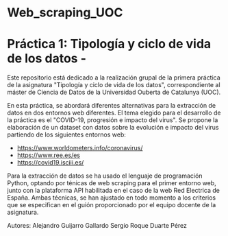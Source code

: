 # Web_scraping_UOC

# Práctica 1: Tipología y ciclo de vida de los datos -

Este repositorio está dedicado a la realización grupal de la primera práctica de la asignatura "Tipología y ciclo de vida de los datos", correspondiente al máster de Ciencia de Datos de la Universidad Ouberta de Catalunya (UOC).

En esta práctica, se abordará diferentes alternativas para la extracción de datos en dos entornos web diferentes. El tema elegido para el desarrollo de la práctica es el "COVID-19, progresión e impacto del virus". Se propone la elaboración de un dataset con datos sobre la evolución e impacto del virus partiendo de los siguientes entornos web:
  - https://www.worldometers.info/coronavirus/
  - https://www.ree.es/es
  - https://covid19.isciii.es/
  
Para la extracción de datos se ha usado el lenguaje de programación Python, optando por ténicas de web scraping para el primer entorno web, junto con la plataforma API habilitada en el caso de la web Red Electrica de España. Ambas técnicas, se han ajustado en todo momento a los criterios que se especifican en el guión proporcionado por el equipo docente de la asignatura.

Autores:
Alejandro Guijarro Gallardo
Sergio Roque Duarte Pérez
